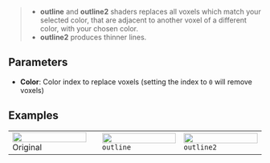 > - **outline** and **outline2** shaders replaces all voxels which match your selected color, that are adjacent to another voxel of a different color, with your chosen color.
> - **outline2** produces thinner lines.

## Parameters

- **Color**: Color index to replace voxels (setting the index to `0` will remove voxels)

## Examples

<table>
    <tr>
        <td width="33%"><img width="100%" src="https://s3.amazonaws.com/misc.lachlanmcdonald.com/magicavoxel-shaders/caf97416-2a0d-4bde-a839-8f3f2d50e5a5/outline1.png" alt="">Original<td>
        <td width="33%"><img width="100%" src="https://s3.amazonaws.com/misc.lachlanmcdonald.com/magicavoxel-shaders/caf97416-2a0d-4bde-a839-8f3f2d50e5a5/outline2.png" alt=""><code>outline</code></td>
        <td width="33%"><img width="100%" src="https://s3.amazonaws.com/misc.lachlanmcdonald.com/magicavoxel-shaders/caf97416-2a0d-4bde-a839-8f3f2d50e5a5/outline3.png" alt=""><code>outline2</code></td>
    </tr>
</table>